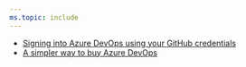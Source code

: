 ```yaml
---
ms.topic: include
---
```


- [Signing into Azure DevOps using your GitHub credentials](#signing-into-azure-devops-using-your-github-credentials)
- [A simpler way to buy Azure DevOps](#a-simpler-way-to-buy-azure-devops)
